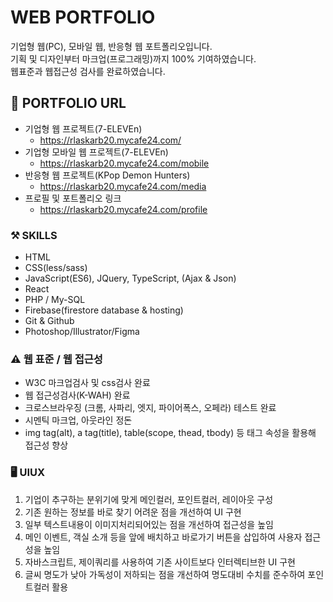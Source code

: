 # WEB PORTFOLIO
기업형 웹(PC), 모바일 웹, 반응형 웹 포트폴리오입니다.<br>
기획 및 디자인부터 마크업(프로그래밍)까지 100% 기여하였습니다. <br>
웹표준과 웹접근성 검사를 완료하였습니다. <br>

## 🔗 PORTFOLIO URL
* 기업형 웹 프로젝트(7-ELEVEn)
    + https://rlaskarb20.mycafe24.com/
* 기업형 모바일 웹 프로젝트(7-ELEVEn) 
    + https://rlaskarb20.mycafe24.com/mobile
* 반응형 웹 프로젝트(KPop Demon Hunters)
    + https://rlaskarb20.mycafe24.com/media
* 프로필 및 포트폴리오 링크
    + https://rlaskarb20.mycafe24.com/profile


### ⚒️ SKILLS
* HTML
* CSS(less/sass)
* JavaScript(ES6), JQuery, TypeScript, (Ajax & Json)
* React
* PHP / My-SQL
* Firebase(firestore database & hosting) 
* Git & Github
* Photoshop/Illustrator/Figma

### ⚠️ 웹 표준 / 웹 접근성
* W3C 마크업검사 및 css검사 완료 
* 웹 접근성검사(K-WAH) 완료 
* 크로스브라우징 (크롬, 사파리, 엣지, 파이어폭스, 오페라) 테스트 완료
* 시멘틱 마크업, 아웃라인 정돈
* img tag(alt), a tag(title), table(scope, thead, tbody) 등 태그 속성을 활용해 접근성 향상

### 🖥️ UIUX
1. 기업이 추구하는 분위기에 맞게 메인컬러, 포인트컬러, 레이아웃 구성
2. 기존 원하는 정보를 바로 찾기 어려운 점을 개선하여 UI 구현
3. 일부 텍스트내용이 이미지처리되어있는 점을 개선하여 접근성을 높임
4. 메인 이벤트, 객실 소개 등을 앞에 배치하고 바로가기 버튼을 삽입하여 사용자 접근성을 높임
5. 자바스크립트, 제이쿼리를 사용하여 기존 사이트보다 인터렉티브한 UI 구현
6. 글씨 명도가 낮아 가독성이 저하되는 점을 개선하여 명도대비 수치를 준수하여 포인트컬러 활용


